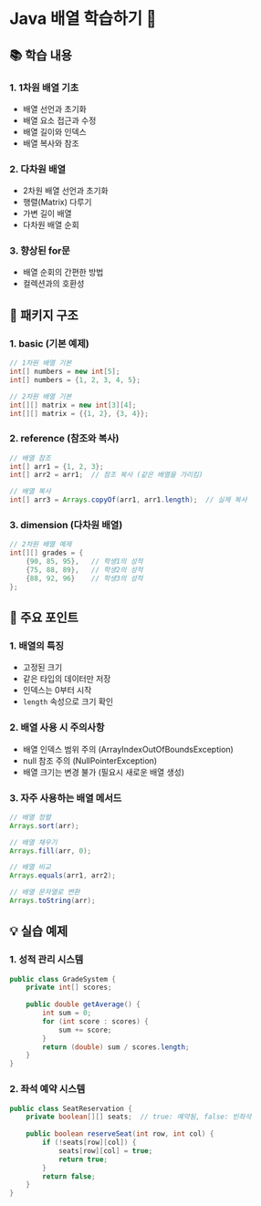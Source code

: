 # Java 배열 학습하기 🎯

## 📚 학습 내용

### 1. 1차원 배열 기초
- 배열 선언과 초기화
- 배열 요소 접근과 수정
- 배열 길이와 인덱스
- 배열 복사와 참조

### 2. 다차원 배열
- 2차원 배열 선언과 초기화
- 행렬(Matrix) 다루기
- 가변 길이 배열
- 다차원 배열 순회

### 3. 향상된 for문
- 배열 순회의 간편한 방법
- 컬렉션과의 호환성

## 📁 패키지 구조

### 1. basic (기본 예제)
```java
// 1차원 배열 기본
int[] numbers = new int[5];
int[] numbers = {1, 2, 3, 4, 5};

// 2차원 배열 기본
int[][] matrix = new int[3][4];
int[][] matrix = {{1, 2}, {3, 4}};
```

### 2. reference (참조와 복사)
```java
// 배열 참조
int[] arr1 = {1, 2, 3};
int[] arr2 = arr1;  // 참조 복사 (같은 배열을 가리킴)

// 배열 복사
int[] arr3 = Arrays.copyOf(arr1, arr1.length);  // 실제 복사
```

### 3. dimension (다차원 배열)
```java
// 2차원 배열 예제
int[][] grades = {
    {90, 85, 95},   // 학생1의 성적
    {75, 88, 89},   // 학생2의 성적
    {88, 92, 96}    // 학생3의 성적
};
```

## 🎯 주요 포인트

### 1. 배열의 특징
- 고정된 크기
- 같은 타입의 데이터만 저장
- 인덱스는 0부터 시작
- `length` 속성으로 크기 확인

### 2. 배열 사용 시 주의사항
- 배열 인덱스 범위 주의 (ArrayIndexOutOfBoundsException)
- null 참조 주의 (NullPointerException)
- 배열 크기는 변경 불가 (필요시 새로운 배열 생성)

### 3. 자주 사용하는 배열 메서드
```java
// 배열 정렬
Arrays.sort(arr);

// 배열 채우기
Arrays.fill(arr, 0);

// 배열 비교
Arrays.equals(arr1, arr2);

// 배열 문자열로 변환
Arrays.toString(arr);
```

## 💡 실습 예제

### 1. 성적 관리 시스템
```java
public class GradeSystem {
    private int[] scores;
    
    public double getAverage() {
        int sum = 0;
        for (int score : scores) {
            sum += score;
        }
        return (double) sum / scores.length;
    }
}
```

### 2. 좌석 예약 시스템
```java
public class SeatReservation {
    private boolean[][] seats;  // true: 예약됨, false: 빈좌석
    
    public boolean reserveSeat(int row, int col) {
        if (!seats[row][col]) {
            seats[row][col] = true;
            return true;
        }
        return false;
    }
}
```